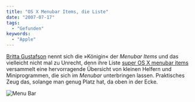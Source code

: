 ```yaml
---
title: "OS X Menubar Items, die Liste"
date: "2007-07-17"
tags:
  - "Gefunden"
keywords:
  - "Apple"
---
```


[Britta Gustafson](http://jeweledplatypus.org/) nennt sich die »Königin« der _Menubar Items_ und das vielleicht nicht mal zu Unrecht, denn ihre Liste [super OS X menubar items](http://menu.jeweledplatypus.org/) versammelt eine hervorragende Übersicht von kleinen Helfern und Miniprogrammen, die sich im _Menubar_ unterbringen lassen. Praktisches Zeug das, solange man genug Platz hat, da oben in der Ecke.

![Menu Bar](/img/codecandies/ZZ2C81574A.jpg)
